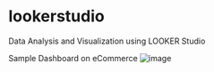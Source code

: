 # lookerstudio
Data Analysis and Visualization using LOOKER Studio

Sample Dashboard on eCommerce
![image](https://github.com/KesetebirhanDelele/lookerstudio/assets/109861849/8575ddc2-81cf-441a-b921-8cb0de8b51d3)

